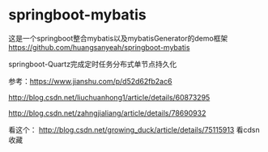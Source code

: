 # springboot-mybatis
这是一个springboot整合mybatis以及mybatisGenerator的demo框架
https://github.com/huangsanyeah/springboot-mybatis


springboot-Quartz完成定时任务分布式单节点持久化

参考：https://www.jianshu.com/p/d52d62fb2ac6

http://blog.csdn.net/liuchuanhong1/article/details/60873295

http://blog.csdn.net/zahngjialiang/article/details/78690932



看这个：
http://blog.csdn.net/growing_duck/article/details/75115913
看cdsn收藏
